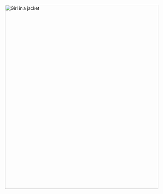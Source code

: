 <img src="[img_girl.jpg](https://mail.google.com/mail/u/0/?ui=2&ik=5a07db9334&attid=0.1&permmsgid=msg-a:r6552500947320327109&th=18ed3226c9ca6080&view=fimg&realattid=ii_luwvs7hj0&disp=thd&attbid=ANGjdJ94jxm5els8DeoG2Oyq0KWWl3-4Zu_LEe_wyn4dwnqmeprbgkCiL0Xe3LgA-sDw2CaleGL_uW_15PSUXFsvrikeJNzssIPj5wHW1azWxQhU8Ma_9j-TkMeMH70&ats=2524608000000&sz=w1366-h592)" alt="Girl in a jacket" width="500" height="600">
